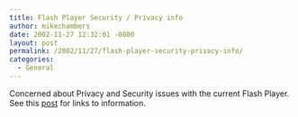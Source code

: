 ```yaml
---
title: Flash Player Security / Privacy info
author: mikechambers
date: 2002-11-27 12:32:01 -0800
layout: post
permalink: /2002/11/27/flash-player-security-privacy-info/
categories:
  - General
---
```



Concerned about Privacy and Security issues with the current Flash Player.  
See this [post][1] for links to information.

 [1]: http://radio.weblogs.com/0106797/2002/05/13.html#a77